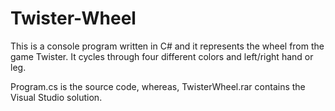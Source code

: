 # Twister-Wheel
This is a console program written in C# and it represents the wheel from the game Twister. It cycles through four different colors and left/right hand or leg.

Program.cs is the source code, whereas, TwisterWheel.rar contains the Visual Studio solution.
